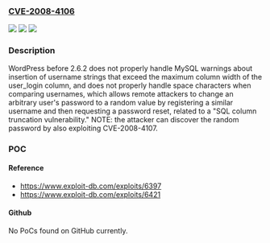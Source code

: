 ### [CVE-2008-4106](https://cve.mitre.org/cgi-bin/cvename.cgi?name=CVE-2008-4106)
![](https://img.shields.io/static/v1?label=Product&message=n%2Fa&color=blue)
![](https://img.shields.io/static/v1?label=Version&message=n%2Fa&color=blue)
![](https://img.shields.io/static/v1?label=Vulnerability&message=n%2Fa&color=brighgreen)

### Description

WordPress before 2.6.2 does not properly handle MySQL warnings about insertion of username strings that exceed the maximum column width of the user_login column, and does not properly handle space characters when comparing usernames, which allows remote attackers to change an arbitrary user's password to a random value by registering a similar username and then requesting a password reset, related to a "SQL column truncation vulnerability." NOTE: the attacker can discover the random password by also exploiting CVE-2008-4107.

### POC

#### Reference
- https://www.exploit-db.com/exploits/6397
- https://www.exploit-db.com/exploits/6421

#### Github
No PoCs found on GitHub currently.

